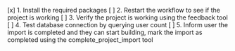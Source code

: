 [x] 1. Install the required packages
[ ] 2. Restart the workflow to see if the project is working
[ ] 3. Verify the project is working using the feedback tool
[ ] 4. Test database connection by querying user count
[ ] 5. Inform user the import is completed and they can start building, mark the import as completed using the complete_project_import tool
